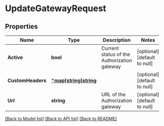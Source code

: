 # UpdateGatewayRequest

## Properties
Name | Type | Description | Notes
------------ | ------------- | ------------- | -------------
**Active** | **bool** | Current status of the Authorization gateway | [optional] [default to null]
**CustomHeaders** | [***map[string]string**](map.md) |  | [optional] [default to null]
**Url** | **string** | URL of the Authorization gateway | [optional] [default to null]

[[Back to Model list]](../README.md#documentation-for-models) [[Back to API list]](../README.md#documentation-for-api-endpoints) [[Back to README]](../README.md)

